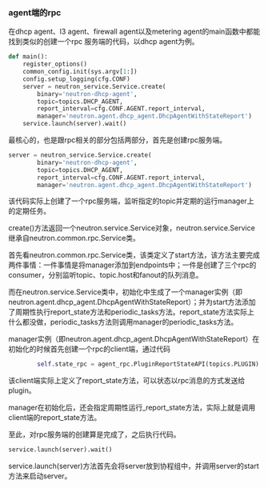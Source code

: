 ### agent端的rpc
在dhcp agent、l3 agent、firewall agent以及metering agent的main函数中都能找到类似的创建一个rpc 服务端的代码，以dhcp agent为例。
```python
def main():
    register_options()
    common_config.init(sys.argv[1:])
    config.setup_logging(cfg.CONF)
    server = neutron_service.Service.create(
        binary='neutron-dhcp-agent',
        topic=topics.DHCP_AGENT,
        report_interval=cfg.CONF.AGENT.report_interval,
        manager='neutron.agent.dhcp_agent.DhcpAgentWithStateReport')
    service.launch(server).wait()
```
最核心的，也是跟rpc相关的部分包括两部分，首先是创建rpc服务端。
```python
server = neutron_service.Service.create(
        binary='neutron-dhcp-agent',
        topic=topics.DHCP_AGENT,
        report_interval=cfg.CONF.AGENT.report_interval,
        manager='neutron.agent.dhcp_agent.DhcpAgentWithStateReport')
```
该代码实际上创建了一个rpc服务端，监听指定的topic并定期的运行manager上的定期任务。

create()方法返回一个neutron.service.Service对象，neutron.service.Service继承自neutron.common.rpc.Service类。

首先看neutron.common.rpc.Service类，该类定义了start方法，该方法主要完成两件事情：一件事情是将manager添加到endpoints中；一件是创建了三个rpc的consumer，分别监听topic、topic.host和fanout的队列消息。

而在neutron.service.Service类中，初始化中生成了一个manager实例（即neutron.agent.dhcp_agent.DhcpAgentWithStateReport）；并为start方法添加了周期性执行report_state方法和periodic_tasks方法。report_state方法实际上什么都没做，periodic_tasks方法则调用manager的periodic_tasks方法。

manager实例（即neutron.agent.dhcp_agent.DhcpAgentWithStateReport）在初始化的时候首先创建一个rpc的client端，通过代码
```python
        self.state_rpc = agent_rpc.PluginReportStateAPI(topics.PLUGIN)
```
该client端实际上定义了report_state方法，可以状态以rpc消息的方式发送给plugin。

manager在初始化后，还会指定周期性运行_report_state方法，实际上就是调用client端的report_state方法。

至此，对rpc服务端的创建算是完成了，之后执行代码。
```python
service.launch(server).wait()
```

service.launch(server)方法首先会将server放到协程组中，并调用server的start方法来启动server。
